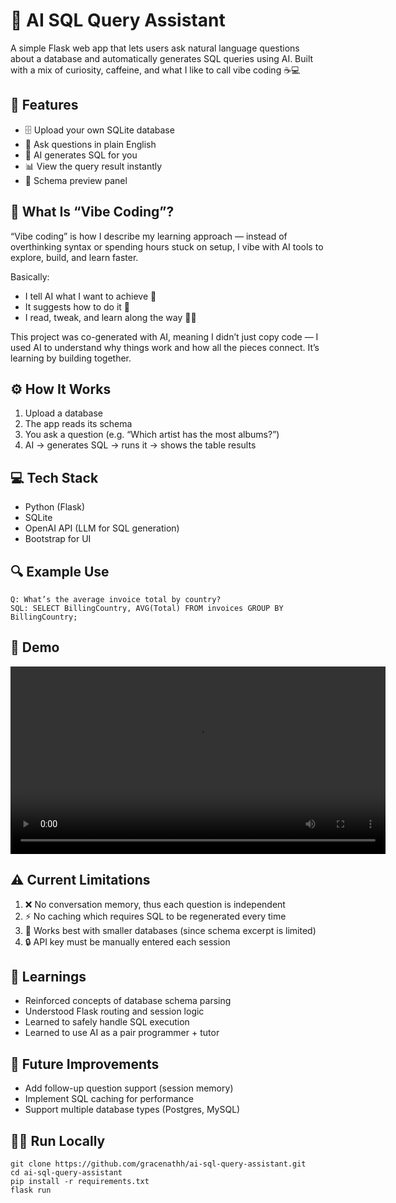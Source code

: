 # 🧠 AI SQL Query Assistant

A simple Flask web app that lets users ask natural language questions about a database and automatically generates SQL queries using AI.
Built with a mix of curiosity, caffeine, and what I like to call vibe coding ☕💻

## 🚀 Features
- 🗄 Upload your own SQLite database
- 💬 Ask questions in plain English
- 🤖 AI generates SQL for you
- 📊 View the query result instantly
- 🧩 Schema preview panel

## 💫 What Is “Vibe Coding”?
“Vibe coding” is how I describe my learning approach — instead of overthinking syntax or spending hours stuck on setup, I vibe with AI tools to explore, build, and learn faster.

Basically:
- I tell AI what I want to achieve 💭
- It suggests how to do it 🧠
- I read, tweak, and learn along the way 👩‍💻

This project was co-generated with AI, meaning I didn’t just copy code — I used AI to understand why things work and how all the pieces connect. It’s learning by building together.

## ⚙️ How It Works
1. Upload a database
2. The app reads its schema
3. You ask a question (e.g. “Which artist has the most albums?”)
4. AI → generates SQL → runs it → shows the table results

## 💻 Tech Stack
- Python (Flask)
- SQLite
- OpenAI API (LLM for SQL generation)
- Bootstrap for UI

## 🔍 Example Use
```
Q: What’s the average invoice total by country?
SQL: SELECT BillingCountry, AVG(Total) FROM invoices GROUP BY BillingCountry;
```

## 🎥 Demo
<video src="https://raw.githubusercontent.com/gracenathh/ai-sql-query-assistant/main/DEMO.mp4" width="600" controls></video>

## ⚠️ Current Limitations
1. ❌ No conversation memory, thus each question is independent
2. ⚡ No caching which requires SQL to be regenerated every time
3. 🧮 Works best with smaller databases (since schema excerpt is limited)
4. 🔒 API key must be manually entered each session

## 🧠 Learnings
- Reinforced concepts of database schema parsing
- Understood Flask routing and session logic
- Learned to safely handle SQL execution
- Learned to use AI as a pair programmer + tutor

## 🔗 Future Improvements
- Add follow-up question support (session memory)
- Implement SQL caching for performance
- Support multiple database types (Postgres, MySQL)

## 🧑‍💻 Run Locally
```
git clone https://github.com/gracenathh/ai-sql-query-assistant.git
cd ai-sql-query-assistant
pip install -r requirements.txt
flask run
```
